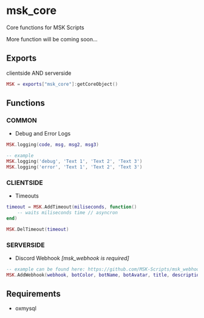 # msk_core
Core functions for MSK Scripts

More function will be coming soon...

## Exports
clientside AND serverside
```lua
MSK = exports["msk_core"]:getCoreObject()
```

## Functions
### COMMON
* Debug and Error Logs
```lua
MSK.logging(code, msg, msg2, msg3)

-- example
MSK.logging('debug', 'Text 1', 'Text 2', 'Text 3')
MSK.logging('error', 'Text 1', 'Text 2', 'Text 3')
```
### CLIENTSIDE
* Timeouts
```lua
timeout = MSK.AddTimeout(miliseconds, function()
    -- waits miliseconds time // asyncron
end)

MSK.DelTimeout(timeout)
```
### SERVERSIDE
* Discord Webhook *[msk_webhook is required]*
```lua
-- example can be found here: https://github.com/MSK-Scripts/msk_webhook
MSK.AddWebhook(webhook, botColor, botName, botAvatar, title, description, fields, footer, time)
```

## Requirements
* oxmysql